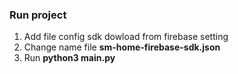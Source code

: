 ### Run project 
1. Add file config sdk dowload from firebase setting
2. Change name file <b>sm-home-firebase-sdk.json</b>
3. Run <b>python3 main.py</b>
   
